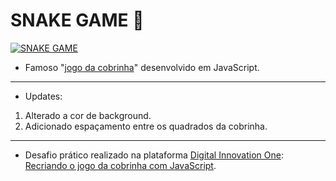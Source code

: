 #  SNAKE GAME  :snake:
[![SNAKE GAME](https://github.com/lucasrmagalhaes/snake-js/blob/master/img/capa.jpg "SNAKE GAME")](https://lucasrmagalhaes.github.io/snake-js/ "SNAKE GAME")
- Famoso "[jogo da cobrinha](https://lucasrmagalhaes.github.io/snake-js/ "jogo da cobrinha")" desenvolvido em JavaScript.
------------
- Updates:
1. Alterado a cor de background.
2. Adicionado espaçamento entre os quadrados da cobrinha.
------------
- Desafio prático realizado na plataforma [Digital Innovation One](https://web.digitalinnovation.one/home "Digital Innovation One"): [Recriando o jogo da cobrinha com JavaScript](https://web.digitalinnovation.one/course/desafio-pratico-recriando-o-jogo-da-cobrinha-com-javascript/learning/66d83831-bae1-45f7-b2ea-af7d64d5d4f5?back=/track/desenvolvedor-front-end-reactjs&bootcamp_id=abf8f19f-691b-4dac-a14a-11ddcf3a14cd "Recriando o jogo da cobrinha com JavaScript").
